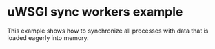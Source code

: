 # uWSGI sync workers example

This example shows how to synchronize all processes with data that is loaded eagerly into memory.
